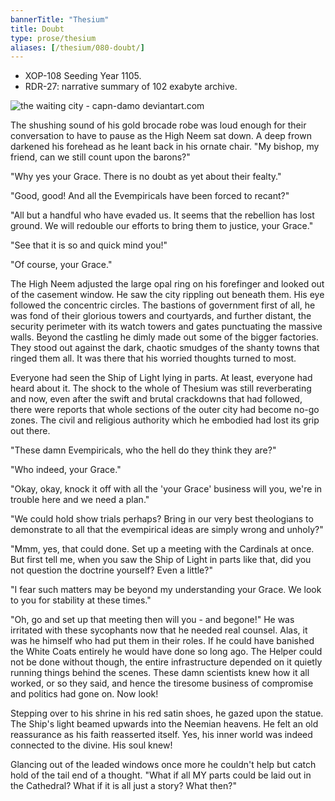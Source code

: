 ```yaml
---
bannerTitle: "Thesium" 
title: Doubt
type: prose/thesium
aliases: [/thesium/080-doubt/]
---
```


<div class="data">

- XOP-108 Seeding Year 1105.
- RDR-27: narrative summary of 102 exabyte archive.  

</div>

![the waiting city - capn-damo deviantart.com](/images/thesium/waiting-city.jpg)

The shushing sound of his gold brocade robe was loud enough for their
conversation to have to pause as the High Neem sat down. A deep frown darkened his
forehead as he leant back in his ornate chair. "My bishop, my friend, can we
still count upon the barons?"

"Why yes your Grace. There is no doubt as yet about their fealty."

"Good, good! And all the Evempiricals have been forced to recant?"

"All but a handful who have evaded us. It seems that the rebellion has lost
ground. We will redouble our efforts to bring them to justice, your Grace."

"See that it is so and quick mind you!"

"Of course, your Grace."

The High Neem adjusted the large opal ring on his forefinger and looked out of
the casement window. He saw the city rippling out beneath them. His eye followed
the concentric circles. The bastions of government first of all, he was fond of
their glorious towers and courtyards, and further distant, the security
perimeter with its watch towers and gates punctuating the massive walls. Beyond
the castling he dimly made out some of the bigger factories. They stood out
against the dark, chaotic smudges of the shanty towns that ringed them all. It
was there that his worried thoughts turned to most.

Everyone had seen the Ship of Light lying in parts. At least, everyone had heard
about it. The shock to the whole of Thesium was still reverberating and now,
even after the swift and brutal crackdowns that had followed, there were reports
that whole sections of the outer city had become no-go zones. The civil and
religious authority which he embodied had lost its grip out there.

"These damn Evempiricals, who the hell do they think they are?"

"Who indeed, your Grace."

"Okay, okay, knock it off with all the 'your Grace' business will you, we're in
trouble here and we need a plan."

"We could hold show trials perhaps? Bring in our very best theologians to
demonstrate to all that the evempirical ideas are simply wrong and unholy?"

"Mmm, yes, that could done. Set up a meeting with the Cardinals at once. But
first tell me, when you saw the Ship of Light in parts like that, did you not
question the doctrine yourself? Even a little?"

"I fear such matters may be beyond my understanding your Grace. We look to you
for stability at these times."

"Oh, go and set up that meeting then will you - and begone!" He was irritated with these
sycophants now that he needed real counsel. Alas, it was he himself who had put
them in their roles. If he could have banished the White Coats entirely he would
have done so long ago. The Helper could not be done without though, the entire
infrastructure depended on it quietly running things behind the scenes. These
damn scientists knew how it all worked, or so they said, and hence the tiresome
business of compromise and politics had gone on. Now look!

Stepping over to his shrine in his red satin shoes, he gazed upon the statue.
The Ship's light beamed upwards into the Neemian heavens. He felt an old
reassurance as his faith reasserted itself. Yes, his inner world was indeed
connected to the divine. His soul knew!

Glancing out of the leaded windows once more he couldn't help but catch hold of
the tail end of a thought. "What if all MY parts could be laid out in the
Cathedral? What if it is all just a story? What then?"
